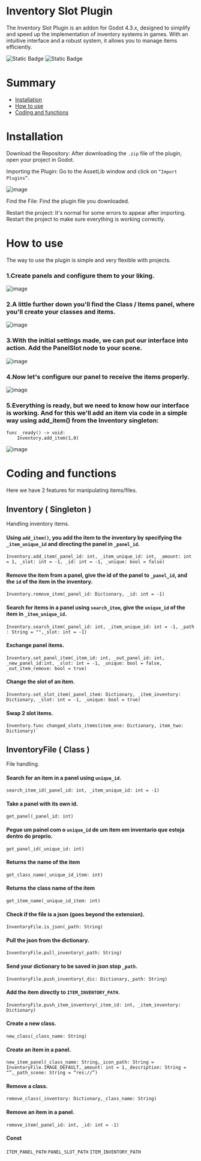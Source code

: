
# Inventory Slot Plugin
The Inventory Slot Plugin is an addon for Godot 4.3.x, designed to simplify and speed up the implementation of inventory systems in games. With an intuitive interface and a robust system, it allows you to manage items efficiently.

<img alt="Static Badge" src="https://img.shields.io/badge/current%20version-0.7.0-red"> <img alt="Static Badge" src="https://img.shields.io/badge/godot%20version-4.3.x.stable-blue">

# Summary

- [Installation](#installation)
- [How to use](#how-to-use)
- [Coding and functions](#code-and-functions)
  
# Installation
Download the Repository:
	After downloading the `.zip` file of the plugin, open your project in Godot.

Importing the Plugin:
	Go to the AssetLib window and click on `“Import Plugins”`.

![image](https://github.com/user-attachments/assets/27baefb5-0270-48c6-a943-e276f317e269)

Find the File:
	Find the plugin file you downloaded.

Restart the project:
	It's normal for some errors to appear after importing. Restart the project to make sure everything is working correctly.


# How to use

  The way to use the plugin is simple and very flexible with projects.

### 1.Create panels and configure them to your liking.

![image](https://github.com/user-attachments/assets/ba8bc02f-970f-4d62-8eea-ef472f5c52c8)


### 2.A little further down you'll find the Class / Items panel, where you'll create your classes and items.

![image](https://github.com/user-attachments/assets/4238cfe7-c616-4225-8c39-deb48334ef22)


### 3.With the initial settings made, we can put our interface into action. Add the PanelSlot node to your scene.

![image](https://github.com/user-attachments/assets/65e612b6-0cf2-4f00-b58a-e613d45510b1)

### 4.Now let's configure our panel to receive the items properly.

![image](https://github.com/user-attachments/assets/b22fdc9d-bb5e-4d13-a357-b919f441adcf)

### 5.Everything is ready, but we need to know how our interface is working. And for this we'll add an item via code in a simple way using add_item() from the Inventory singleton:

	func _ready() -> void:
		Inventory.add_item(1,0)

![image](https://github.com/user-attachments/assets/8d5a9e48-0dd9-40a2-b13e-84f70056de73)

# Coding and functions

  Here we have 2 features for manipulating items/files.
  
## Inventory ( Singleton )
  
  Handling inventory items.

  #### Using `add_item()`, you add the item to the inventory by specifying the `_item_unique_id` and directing the panel in `_panel_id`. 
	Inventory.add_item(_panel_id: int, _item_unique_id: int, _amount: int = 1, _slot: int = -1, _id: int = -1, _unique: bool = false)
  #### Remove the item from a panel, give the id of the panel to `_panel_id`, and the `id` of the item in the inventory.
	Inventory.remove_item(_panel_id: Dictionary, _id: int = -1)
  #### Search for items in a panel using `search_item`, give the `unique_id` of the item in `_item_unique_id`.
	Inventory.search_item(_panel_id: int, _item_unique_id: int = -1, _path : String = "",_slot: int = -1)
  #### Exchange panel items.
	Inventory.set_panel_item(_item_id: int, _out_panel_id: int, _new_panel_id:int, _slot: int = -1, _unique: bool = false, _out_item_remove: bool = true)
  #### Change the slot of an item.
	Inventory.set_slot_item(_panel_item: Dictionary, _item_inventory: Dictionary, _slot: int = -1, _unique: bool = true)
  #### Swap 2 slot items.
	Inventory.func changed_slots_items(item_one: Dictionary, item_two: Dictionary)`


## InventoryFile ( Class )
  File handling.
  
  #### Search for an item in a panel using `unique_id`.
	search_item_id(_panel_id: int, _item_unique_id: int = -1)
  #### Take a panel with its own id.
	get_panel(_panel_id: int)
  #### Pegue um painel com o `unique_id` de um item em inventario que esteja dentro do proprio.
	get_panel_id(_unique_id: int)
  #### Returns the name of the item
	get_class_name(_unique_id_item: int)
  #### Returns the class name of the item
	get_item_name(_unique_id_item: int)
  #### Check if the file is a json (goes beyond the extension).
	InventoryFile.is_json(_path: String)
  #### Pull the json from the dictionary.
	InventoryFile.pull_inventory(_path: String)
  #### Send your dictionary to be saved in json stop `_path`.
	InventoryFile.push_inventory(_dic: Dictionary,_path: String)
  #### Add the item directly to `ITEM_INVENTORY_PATH`.
	InventoryFile.push_item_inventory(_item_id: int, _item_inventory: Dictionary)
  #### Create a new class.
	new_class(_class_name: String)
  #### Create an item in a panel.
	new_item_panel(_class_name: String,_icon_path: String = InventoryFile.IMAGE_DEFAULT,_amount: int = 1,_description: String = “”,_path_scene: String = “res://”)
  #### Remove a class.
	remove_class(_inventory: Dictionary,_class_name: String)
  #### Remove an item in a panel.
	remove_item(_panel_id: int, _id: int = -1)
  #### Const
   `ITEM_PANEL_PATH`
   `PANEL_SLOT_PATH`
   `ITEM_INVENTORY_PATH`
